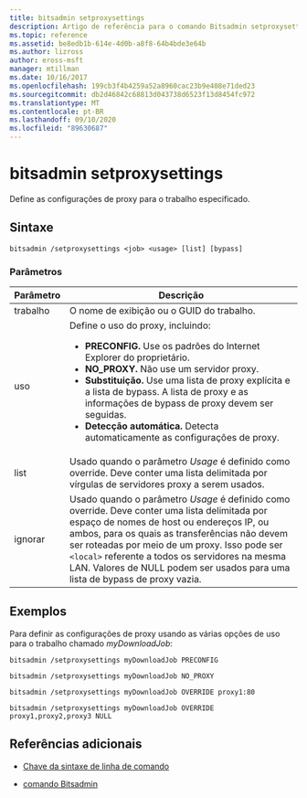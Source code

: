 ```yaml
---
title: bitsadmin setproxysettings
description: Artigo de referência para o comando Bitsadmin setproxysettings, que define as configurações de proxy para o trabalho especificado.
ms.topic: reference
ms.assetid: be8edb1b-614e-4d0b-a8f8-64b4bde3e64b
ms.author: lizross
author: eross-msft
manager: mtillman
ms.date: 10/16/2017
ms.openlocfilehash: 199cb3f4b4259a52a8960cac23b9e408e71ded23
ms.sourcegitcommit: db2d46842c68813d043738d6523f13d8454fc972
ms.translationtype: MT
ms.contentlocale: pt-BR
ms.lasthandoff: 09/10/2020
ms.locfileid: "89630687"
---
```

# <a name="bitsadmin-setproxysettings"></a>bitsadmin setproxysettings

Define as configurações de proxy para o trabalho especificado.

## <a name="syntax"></a>Sintaxe

```
bitsadmin /setproxysettings <job> <usage> [list] [bypass]
```

### <a name="parameters"></a>Parâmetros

| Parâmetro | Descrição |
| --------- | ----------- |
| trabalho | O nome de exibição ou o GUID do trabalho. |
| uso | Define o uso do proxy, incluindo:<ul><li>**PRECONFIG.** Use os padrões do Internet Explorer do proprietário.</li><li>**NO_PROXY.** Não use um servidor proxy.</li><li>**Substituição.** Use uma lista de proxy explícita e a lista de bypass. A lista de proxy e as informações de bypass de proxy devem ser seguidas.</li><li>**Detecção automática.** Detecta automaticamente as configurações de proxy.</li></ul> |
| list | Usado quando o parâmetro *Usage* é definido como override. Deve conter uma lista delimitada por vírgulas de servidores proxy a serem usados. |
| ignorar | Usado quando o parâmetro *Usage* é definido como override. Deve conter uma lista delimitada por espaço de nomes de host ou endereços IP, ou ambos, para os quais as transferências não devem ser roteadas por meio de um proxy. Isso pode ser `<local>` referente a todos os servidores na mesma LAN. Valores de NULL podem ser usados para uma lista de bypass de proxy vazia. |

## <a name="examples"></a>Exemplos

Para definir as configurações de proxy usando as várias opções de uso para o trabalho chamado *myDownloadJob*:

```
bitsadmin /setproxysettings myDownloadJob PRECONFIG
```

```
bitsadmin /setproxysettings myDownloadJob NO_PROXY
```
```
bitsadmin /setproxysettings myDownloadJob OVERRIDE proxy1:80
```

```
bitsadmin /setproxysettings myDownloadJob OVERRIDE proxy1,proxy2,proxy3 NULL
```

## <a name="additional-references"></a>Referências adicionais

- [Chave da sintaxe de linha de comando](command-line-syntax-key.md)

- [comando Bitsadmin](bitsadmin.md)

